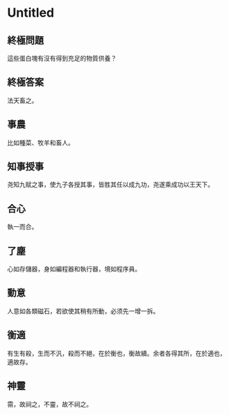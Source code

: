 # Untitled

## 終極問題

這些蛋白塊有沒有得到充足的物質供養？

## 終極答案

法天畜之。

## 事農

比如種菜、牧羊和畜人。

## 知事授事

尧知九赋之事，使九子各授其事，皆胜其任以成九功，尧遂乘成功以王天下。

## 合心

執一而合。

## 了塵

心如存儲器，身如編程器和執行器，境如程序員。

## 動意

人意如各類磁石，若欲使其稍有所動，必须先一增一拆。

## 衡適

有生有殺，生而不汎，殺而不絕，在於衡也，衡故續。余者各得其所，在於適也，適故存。

## 神靈

霛，故祠之，不靈，故不祠之。
